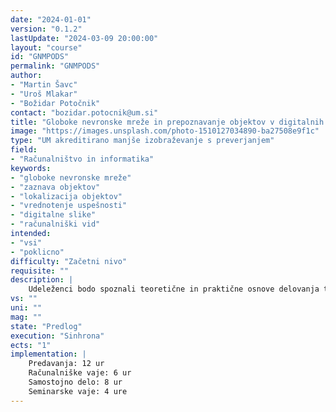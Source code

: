 ```yaml
---
date: "2024-01-01" 
version: "0.1.2"
lastUpdate: "2024-03-09 20:00:00"
layout: "course"
id: "GNMPODS"
permalink: "GNMPODS"
author:
- "Martin Šavc"
- "Uroš Mlakar"
- "Božidar Potočnik"
contact: "bozidar.potocnik@um.si"
title: "Globoke nevronske mreže in prepoznavanje objektov v digitalnih slikah"
image: "https://images.unsplash.com/photo-1510127034890-ba27508e9f1c"
type: "UM akreditirano manjše izobraževanje s preverjanjem"
field:
- "Računalništvo in informatika"
keywords:
- "globoke nevronske mreže"
- "zaznava objektov"
- "lokalizacija objektov"
- "vrednotenje uspešnosti"
- "digitalne slike"
- "računalniški vid"
intended:
- "vsi"
- "poklicno"
difficulty: "Začetni nivo"
requisite: ""
description: |
    Udeleženci bodo spoznali teoretične in praktične osnove delovanja ter uporabe globokih nevronskih mrež. Omejili se bodo na reševanje problemov zaznavanja in lokaliziranja objektov v digitalnih posnetkih. Naučili se bodo pripraviti učne podatke ter oceniti njihovo kvaliteto. S pomočjo učne množice bodo samostojno izvedli preprosto učenje globoke nevronske mreže. Iz nabora obstoječih arhitektur nevronskih mrež bodo zmožni izbrati najprimernejše za reševan problem. Razumeli bodo postopek učenja, ki ga bodo z najosnovnejšimi mehanizmi sposobni nadzorovati in prilagajati. Uspešnost učenja bodo ovrednotili z uveljavljenimi metrikami. Spoznali bodo še osnovne napotke za izboljšanje učenja nevronskih mrež. Naučeno globoko nevronsko mrežo bodo znali uporabiti za detektiranje in lokaliziranje objektov v poljubnih digitalnih posnetkih. Uspešnost delovanja nevronske mreže bodo ovrednotili kvalitativno in kvantitativno.
vs: ""
uni: ""
mag: ""
state: "Predlog"
execution: "Sinhrona"
ects: "1"
implementation: |
    Predavanja: 12 ur
    Računalniške vaje: 6 ur
    Samostojno delo: 8 ur
    Seminarske vaje: 4 ure
---
```

